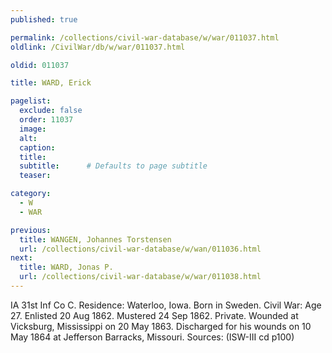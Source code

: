 ```yaml
---
published: true

permalink: /collections/civil-war-database/w/war/011037.html
oldlink: /CivilWar/db/w/war/011037.html

oldid: 011037

title: WARD, Erick

pagelist:
  exclude: false
  order: 11037
  image: 
  alt:
  caption:
  title:
  subtitle:      # Defaults to page subtitle
  teaser:

category: 
  - W 
  - WAR

previous:
  title: WANGEN, Johannes Torstensen
  url: /collections/civil-war-database/w/wan/011036.html  
next:
  title: WARD, Jonas P.
  url: /collections/civil-war-database/w/war/011038.html   
---
```

IA 31st Inf Co C. Residence: Waterloo, Iowa. Born in Sweden. Civil War: Age 27. Enlisted 20 Aug 1862. Mustered 24 Sep 1862. Private. Wounded at Vicksburg, Mississippi on 20 May 1863. Discharged for his wounds on 10 May 1864 at Jefferson Barracks, Missouri. Sources: (ISW-III cd p100)